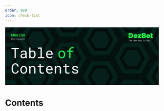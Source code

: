 ```yaml
---
order: 999
icon: check-list
---
```

![](/static/headers/DezBet_Table_Of_Contents_ENG.png)

# Contents
